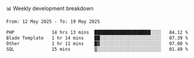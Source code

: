 📊 Weekly development breakdown
<!--START_SECTION:waka-->

```txt
From: 12 May 2025 - To: 19 May 2025

PHP              14 hrs 13 mins  █████████████████████░░░░   84.12 %
Blade Template   1 hr 14 mins    ██░░░░░░░░░░░░░░░░░░░░░░░   07.39 %
Other            1 hr 11 mins    █▓░░░░░░░░░░░░░░░░░░░░░░░   07.00 %
SQL              15 mins         ▒░░░░░░░░░░░░░░░░░░░░░░░░   01.49 %
```

<!--END_SECTION:waka-->
